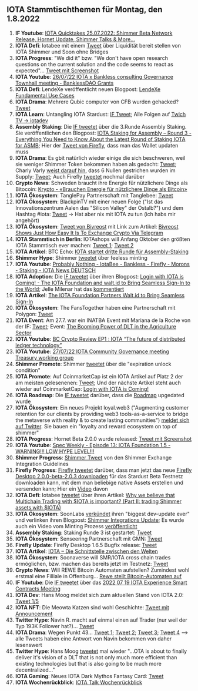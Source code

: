 ## IOTA Stammtischthemen für Montag, den 1.8.2022

1. **IF Youtube**: [IOTA Quicktakes 25.07.2022: Shimmer Beta Network Release, Hornet Update, Shimmer Talks & More...](https://www.youtube.com/watch?v=F85vsEA9Tjc)
2. **IOTA Defi**: Iotabee mit einem [Tweet](https://twitter.com/iotabee/status/1551838076992880645?s=20&t=TxdDY8XygmyyFQK7B4nJCw) über Liquidität bereit stellen von IOTA Shimmer und Soon ohne Bridges
3. **IOTA Progress**: "We did it" bzw. "We don't have open research questions on the current solution and the code seems to react as expected"... [Tweet mit Screenshot](https://twitter.com/Vrom14286662/status/1551858389617197056?s=20&t=iPeLP4B3KJB0Zxe5DKBApw)
4. **IOTA Youtube**: [26/07/22 IOTA x Bankless consulting Governance Townhall meeting - BanklessDAO Grants](https://www.youtube.com/watch?v=oetKHc2Q8hg)
5. **IOTA Defi**: LendeXe veröffentlicht neuen Blogpost: [LendeXe Fundamental Use Cases](https://medium.com/@LendeXeFinance/lendexe-fundamental-use-cases-8c58a51d8673)
6. **IOTA Drama**: Mehrere Qubic computer von CFB wurden gehacked? [Tweet](https://twitter.com/c___f___b/status/1551882986345349124?s=20&t=iPeLP4B3KJB0Zxe5DKBApw)
7. **IOTA Learn**: Untangling IOTA Stardust: [IF Tweet](https://twitter.com/iota/status/1551930419272196099?s=20&t=ikgvPLm7rM5gHAq7_kBIqQ); Alle Folgen auf [Twich TV -> iotadev](https://www.twitch.tv/iotadev)
8. **Assembly Staking**: Die [IF tweetet](https://twitter.com/iota/status/1551915247484674050?s=20&t=ikgvPLm7rM5gHAq7_kBIqQ) über die 3.Runde Assembly Staking. Sie veröffentlichen den Blogpost: [IOTA Staking for Assembly – Round 3 - Everything You Need to Know About the Latest  Round of Staking IOTA for ASMB](https://blog.iota.org/iota-staking-for-assembly-part-3/); Hier der [Tweet von Firefly](https://twitter.com/fireflywallet/status/1551920321686544385?s=20&t=3HycGaOGosva4sFG3a5Smg), dass man das Wallet updaten muss
9. **IOTA Drama**: Es gbit natürlich wieder einige die sich beschweren, weil sie weniger Shimmer Token bekommen haben als gedacht: [Tweet](https://twitter.com/Kwontik/status/1552200324038942721?s=20&t=RjPbtMqj59raoAmYQta9dA); Charly Varly [weist darauf hin](https://twitter.com/c_varley/status/1551935073372495874?s=20&t=RjPbtMqj59raoAmYQta9dA), dass 6 Nullen gestrichen wurden im Supply: [Tweet](https://twitter.com/shimmernet/status/1526502979775434752?s=20&t=RjPbtMqj59raoAmYQta9dA); Auch Firefly [tweetet](https://twitter.com/fireflywallet/status/1552319343412842496?s=20&t=bLiaY5mFGYNIKth0ZfjMug) nochmal darüber
10. **Crypto News**: Schweden braucht ihre Energie für nützlichere Dinge als Bitocoin: [Krypto - «Brauchen Energie für nützlichere Dinge als Bitcoin»](https://www.cash.ch/news/politik/krypto-brauchen-energie-fuer-nuetzlichere-dinge-als-bitcoin-1990444)
11. **IOTA Ökosystem**: TanglePay Partnerschaft mit Tanglebee: [Tweet](https://twitter.com/iotabee/status/1552203231798956039?s=20&t=ey_cK5Ci__QZM5slyqnHEQ)
12. **IOTA Ökosystem**: BlackpinTV mit einer neuen Folge ("Ist das Innovationszentrum Aalen das "Silicon Valley" der Ostalb?") und dem Hashtag #iota: [Tweet](https://twitter.com/BLACKPIN_GmbH/status/1552223272665743360?s=20&t=ey_cK5Ci__QZM5slyqnHEQ) -> Hat aber nix mit IOTA zu tun (ich habs mir angehört)
13. **IOTA Ökosystem**: [Tweet von Bivreost](https://twitter.com/bivreost/status/1552229156913643522?s=20&t=ey_cK5Ci__QZM5slyqnHEQ) mit Link zum Artikel: [Bivreost Shows Just How Easy It Is To Exchange Crypto Via Telegram](https://blockonomi.com/bivreost-shows-just-how-easy-it-is-to-exchange-crypto-via-telegram/)
14. **IOTA Stammtisch in Berlin**: IOTAshops will Anfang Oktober den größten IOTA Stammtisch ever machen: [Tweet 1](https://twitter.com/iotashop/status/1552240131804987393?s=20&t=8Ac2rgu2UVR1ya94BvA5ig); [Tweet 2](https://twitter.com/iotashop/status/1552762695681822720?s=20&t=dVsDPk9ih0XGbbjzcoihqw)
15. **IOTA Artikel**: BTC Echo: [IOTA startet dritte Runde für Assembly-Staking](https://www.btc-echo.de/schlagzeilen/iota-startet-dritte-runde-fuer-assembly-staking-147426/)
16. **Shimmer Hype**: Shimmer [tweetet](https://twitter.com/shimmernet/status/1552277701649731584?s=20&t=bLiaY5mFGYNIKth0ZfjMug) über feeless minting
17. **IOTA Youtube**: [Probably Nothing - IotaBee - Bankless - Firefly - Morons - Staking - IOTA News DEUTSCH](https://www.youtube.com/watch?v=FluFFwNzLZI)
18. **IOTA Adoption**: Die [IF tweetet](https://twitter.com/iota/status/1552277636612870144?s=20&t=bLiaY5mFGYNIKth0ZfjMug) über ihren Blogpost: [Login with IOTA is Coming! - The IOTA Foundation and walt.id to Bring Seamless Sign-In to the World](https://blog.iota.org/login-with-iota-walt-id/); Jelle Milenar hat das [kommentiert](https://twitter.com/JelleFm/status/1552288515727163392?s=20&t=bLiaY5mFGYNIKth0ZfjMug)
19. **IOTA Artikel**: [The IOTA Foundation Partners Walt.id to Bring Seamless Sign-In](https://news.coinxhigh.com/2022/07/28/the-iota-foundation-partners-walt-id-to-bring-seamless-sign-in/)
20. **IOTA Ökosystem**: The FansTogether haben eine Partnerschaft mit Polygon: [Tweet](https://twitter.com/TheFansTogether/status/1552292367968919555?s=20&t=8Ac2rgu2UVR1ya94BvA5ig)
21. **IOTA Event**: Am 27.7. war ein INATBA Event mit Mariana de la Roche von der IF: [Tweet](https://twitter.com/INATBA_org/status/1549775529179578368?s=20&t=8Ac2rgu2UVR1ya94BvA5ig); Event: [The Booming Power of DLT in the Agriculture Sector](https://inatba.org/events-calendar/the-booming-power-of-dlt-in-the-agriculture-sector/)
22. **IOTA Youtube**: [BC Crypto Review EP1 : IOTA “The future of distributed ledger technology”](https://www.youtube.com/watch?v=ssVRyp3olNo&feature=youtu.be)
23. **IOTA Youtube**: [27/07/22 IOTA Community Governance meeting Treasury working group](https://www.youtube.com/watch?v=5frBMaCmryk&feature=youtu.be)
24. **Shimmer Promote**: Shimmer [tweetet](https://twitter.com/shimmernet/status/1552549460189876226?s=20&t=spX2X2kpGyG5jtB--RAoBA) über die "expiration unlock condition"
25. **IOTA Promote**: Auf CoinmarketCap ist ein IOTA Artikel auf Platz 2 der am meisten gelesenenen: [Tweet](https://twitter.com/CoinMarketCap/status/1552486457687715841?s=20&t=spX2X2kpGyG5jtB--RAoBA); Und der nächste Artikel steht auch wieder auf CoinmarketCap: [Login with IOTA is Coming!](https://coinmarketcap.com/community/articles/32206)
26. **IOTA Roadmap**: Die [IF tweetet](https://twitter.com/iota/status/1552639726045241347?s=20&t=AQvsHSlwBtMblpldua2mHA) darüber, dass die [Roadmap](https://roadmap.iota.org/) upgedated wurde
27. **IOTA Ökosystem**: Ein neues Projekt loyal.web3 ("Augmenting customer retention for our clients by providing web3 tools-as-a-service to bridge the metaverse with reality & to create lasting communities") [meldet sich auf Twitter](https://twitter.com/loyal_web3/status/1552597213716570119?s=20&t=b3QGUPiMBLek0Vn3aDsUGg). Sie bauen ein "loyalty and reward ecosystem on top of shimmer"
28. **IOTA Progress**: Hornet Beta 2.0.0 wurde released: [Tweet mit Screenshot](https://twitter.com/Vrom14286662/status/1552711265885224966?s=20&t=dVsDPk9ih0XGbbjzcoihqw)
29. **IOTA Youtube**: [Spec Weekly - Episode 13: IOTA Foundation 1.5 - WARNING!!! LOW HYPE LEVEL!!!](https://www.youtube.com/watch?v=_h7FdO8Cq5o)
30. **Shimmer Progress**: [Shimmer Tweet](https://twitter.com/shimmernet/status/1552685324052172803?s=20&t=dVsDPk9ih0XGbbjzcoihqw) von den Shimmer Exchange Integration Guidelines
31. **Firefly Progress**: [Firefly tweetet](https://twitter.com/fireflywallet/status/1552693877815099392?s=20&t=dVsDPk9ih0XGbbjzcoihqw) darüber, dass man jetzt das neue [Firefly Desktop 2.0.0-beta-2.0.3 downloaden](https://github.com/iotaledger/firefly/releases/tag/desktop-2.0.0-beta-2.0.3) für das Stardust Beta Testnetz downloaden kann, mit dem man beliebige native Assets erstellen und versenden kann; Hier ein [Video](https://twitter.com/renewid/status/1552709186722697219?s=20&t=dVsDPk9ih0XGbbjzcoihqw) davon
32. **IOTA Defi**: Iotabee [tweetet](https://twitter.com/iotabee/status/1552921929878802432?s=20&t=dVsDPk9ih0XGbbjzcoihqw) über ihren Artikel: [Why we believe that Multichain Trading with $IOTA is important? (Part II: trading Shimmer assets with $IOTA)](https://medium.com/@iotabee/why-we-believe-that-multichain-trading-with-iota-is-important-16f330e5522b)
33. **IOTA Ökosystem**: SoonLabs [verkündet](https://twitter.com/soon_labs/status/1552896391059386368?s=20&t=dVsDPk9ih0XGbbjzcoihqw) ihren "biggest dev-update ever" und verlinken ihren Blogpost: [Shimmer Integrations Update](https://soonlabs.medium.com/shimmer-integrations-update-efa83716cadf); Es wurde auch ein Video vom Minting Prozess [veröffentlicht](https://soonlabs.medium.com/shimmer-integrations-update-efa83716cadf)
34. **Assembly Staking**: Staking Runde 3 ist gestartet: [Tweet](https://twitter.com/assembly_net/status/1553002421969879041?s=20&t=dVsDPk9ih0XGbbjzcoihqw)
35. **IOTA Ökosystem**: Senseering Partnerschaft mit GMN: [Tweet](https://twitter.com/senseering/status/1552999275516362753?s=20&t=dVsDPk9ih0XGbbjzcoihqw)
36. **Firefly Update**: Firefly Desktop 1.6.5 Bugfix release: [Tweet](https://twitter.com/fireflywallet/status/1552976411237011456?s=20&t=GtuoKfAxJUBrS62pfIutRA)
37. **IOTA Artikel**: [IOTA – Die Schnittstelle zwischen den Welten](https://www.bayreuther-tagblatt.de/bt-magazin/iota-die-schnittstelle-zwischen-den-welten/)
38. **IOTA Ökosystem**: Soonaverse will SMR/IOTA cross chain trades ermöglichen, bzw. machen das bereits jetzt im Testnetz: [Tweet](https://twitter.com/adam_unchained/status/1552898028826005504?s=20&t=iTIsvnIR0QSuiAb-vgm83g)
39. **Crypto News**: Will REWE Bitcoin Automaten aufstellen? Zumindest wohl erstmal eine Filliale in Offenburg... [Rewe stellt Bitcoin-Automaten auf](https://www.btc-echo.de/schlagzeilen/rewe-stellt-bitcoin-automaten-auf-147491/)
40. **IF Youtube**: Die [IF tweetet](https://twitter.com/iota/status/1553319494940065792?s=20&t=iTIsvnIR0QSuiAb-vgm83g) über das [2022 07 19 IOTA Experience Smart Contracts Meeting](https://www.youtube.com/watch?v=vj5SIup4S8Q)
41. **IOTA Dev**: Hans Moog meldet sich zum aktuellen Stand von IOTA 2.0: [Tweet 1/5](https://twitter.com/hus_qy/status/1553359327167217664?s=20&t=iTIsvnIR0QSuiAb-vgm83g)
42. **IOTA NFT**: Die Meowta Katzen sind wohl Geschichte: [Tweet mit Announcement](https://twitter.com/Vrom14286662/status/1553297399547924480?s=20&t=iTIsvnIR0QSuiAb-vgm83g)
43. **Twitter Hype**: Navin R. macht auf einmal einen auf Trader (nur weil der Typ 193K Follower hat?)... [Tweet](https://twitter.com/navinram999/status/1553473984737550337?s=20&t=xHsJcPDgwZzKIjXnVNJ79g)
44. **IOTA Drama**: Wegen Punkt 43... [Tweet 1](https://twitter.com/OnlyLive4Ever/status/1553679729424842752?s=20&t=g8KZO1HiRQECNzyPUU_xuw); [Tweet 2](https://twitter.com/Danarino1982/status/1553642334730035202?s=20&t=xHsJcPDgwZzKIjXnVNJ79g); [Tweet 3](https://twitter.com/Balkong/status/1553479583441330177?s=20&t=xHsJcPDgwZzKIjXnVNJ79g); [Tweet 4](https://twitter.com/lukasleys/status/1553684307700580353?s=20&t=xHsJcPDgwZzKIjXnVNJ79g)  --> alle Tweets haben eine Antwort von Navin bekommen von daher lesenswert
45. **Twitter Hype**: Hans Moog [tweetet](https://twitter.com/hus_qy/status/1553492845633437698?s=20&t=xHsJcPDgwZzKIjXnVNJ79g) mal wieder "...OTA is about to finally deliver it's vision of  a DLT that is not only much more efficient than existing technologies but that is also going to be much more decentralized..."
46. **IOTA Gaming**: Neues IOTA Dark Mythos Fantasy Card: [Tweet](https://twitter.com/DarkMythosIOTA/status/1552571234193473536?s=20&t=zpff6OZ1t7_Llb6diJiU-A)
47. **IOTA Wochenrückblick**: [IOTA Talk Wochenrückblick](https://www.iota-talk.com/index.php?article/206-wochenr%C3%BCckblick-vom-24-bis-30-juli-2022/)






